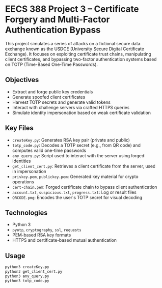 # EECS 388 Project 3 – Certificate Forgery and Multi-Factor Authentication Bypass

This project simulates a series of attacks on a fictional secure data exchange known as the USDCE (University Secure Digital Certificate Exchange). It focuses on exploiting certificate trust chains, manipulating client certificates, and bypassing two-factor authentication systems based on TOTP (Time-Based One-Time Passwords).

## Objectives

- Extract and forge public key credentials
- Generate spoofed client certificates
- Harvest TOTP secrets and generate valid tokens
- Interact with challenge servers via crafted HTTPS queries
- Simulate identity impersonation based on weak certificate validation

## Key Files

- `createKey.py`: Generates RSA key pair (private and public)
- `totp_code.py`: Decodes a TOTP secret (e.g., from QR code) and computes valid one-time passwords
- `any_query.py`: Script used to interact with the server using forged identities
- `get_client_cert.py`: Retrieves a client certificate from the server, used in impersonation
- `privkey.pem`, `publickey.pem`: Generated key material for crypto operations
- `cert-chain.pem`: Forged certificate chain to bypass client authentication
- `account.txt`, `suspicious.txt`, `progress.txt`: Log or result files
- `QRCODE.png`: Encodes the user's TOTP secret for visual decoding

## Technologies

- Python 3
- `pyotp`, `cryptography`, `ssl`, `requests`
- PEM-based RSA key formats
- HTTPS and certificate-based mutual authentication

## Usage

```bash
python3 createKey.py
python3 get_client_cert.py
python3 any_query.py
python3 totp_code.py
```